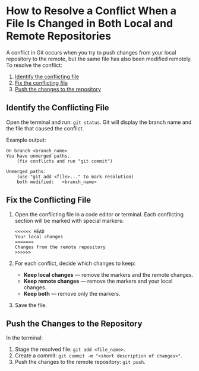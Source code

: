 # How to Resolve a Conflict When a File Is Changed in Both Local and Remote Repositories

A conflict in Git occurs when you try to push changes from your local repository to the remote, but the same file has also been modified remotely. </br>
To resolve the conflict:

1. [Identify the conflicting file](#identify-the-conflicting-file)
2. [Fix the conflicting file](#fix-the-conflicting-file)
3. [Push the changes to the repository](#push-the-changes-to-the-repository)

## Identify the Conflicting File

Open the terminal and run: `git status`. Git will display the branch name and the file that caused the conflict.

Example output:
```
On branch <branch_name>
You have unmerged paths.
    (fix conflicts and run "git commit")

Unmerged paths:
    (use "git add <file>..." to mark resolution)
    both modified:   <branch_name>
```
## Fix the Conflicting File

1. Open the conflicting file in a code editor or terminal. Each conflicting section will be marked with special markers:
    ```
    <<<<<< HEAD
    Your local changes
    =======
    Changes from the remote repository
    >>>>>>
    ```
2. For each conflict, decide which changes to keep:
   - **Keep local changes** — remove the markers and the remote changes.  
   - **Keep remote changes** — remove the markers and your local changes.  
   - **Keep both** — remove only the markers.  

3. Save the file.

## Push the Changes to the Repository

In the terminal:

1. Stage the resolved file: `git add <file_name>`.
2. Create a commit: `git commit -m "<short description of changes>"`.
3. Push the changes to the remote repository: `git push`.
